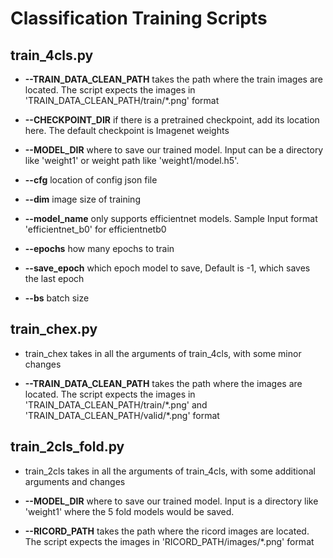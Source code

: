 # Classification Training Scripts

## train_4cls.py
* **--TRAIN_DATA_CLEAN_PATH** takes the path where the train images are located. The script expects the images in 'TRAIN_DATA_CLEAN_PATH/train/*.png' format

* **--CHECKPOINT_DIR** if there is a pretrained checkpoint, add its location here. The default checkpoint is Imagenet weights

* **--MODEL_DIR** where to save our trained model. Input can be a directory like 'weight1' or weight path like 'weight1/model.h5'.

* **--cfg** location of config json file
* **--dim** image size of training
* **--model_name** only supports efficientnet models. Sample Input format 'efficientnet_b0' for efficientnetb0
* **--epochs** how many epochs to train
* **--save_epoch** which epoch model to save, Default is -1, which saves the last epoch 
* **--bs** batch size

## train_chex.py
* train_chex takes in all the arguments of train_4cls, with some minor changes

* **--TRAIN_DATA_CLEAN_PATH** takes the path where the images are located. The script expects the images in 'TRAIN_DATA_CLEAN_PATH/train/\*.png' and 'TRAIN_DATA_CLEAN_PATH/valid/\*.png' format

## train_2cls_fold.py
* train_2cls takes in all the arguments of train_4cls, with some additional arguments and changes

* **--MODEL_DIR** where to save our trained model. Input is a directory like 'weight1' where the 5 fold models would be saved.

* **--RICORD_PATH** takes the path where the ricord images are located. The script expects the images in 'RICORD_PATH/images/*.png' format

